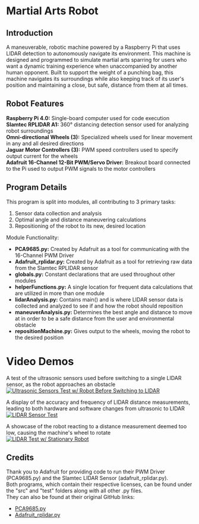 # Martial Arts Robot
## Introduction
A maneuverable, robotic machine powered by a Raspberry Pi that uses LIDAR detection to autonomously navigate its environment. This machine is designed and programmed to simulate martial arts sparring for users who want a dynamic training experience when unaccompanied by another human opponent. Built to support the weight of a punching bag, this machine navigates its surroundings while also keeping track of its user's position and maintaining a close, but safe, distance from them at all times.
## Robot Features
**Raspberry Pi 4.0:** Single-board computer used for code execution  
**Slamtec RPLIDAR A1:** 360° distancing detection sensor used for analyzing robot surroundings  
**Omni-directional Wheels (3):** Specialized wheels used for linear movement in any and all desired directions  
**Jaguar Motor Controllers (3):** PWM speed controllers used to specify output current for the wheels  
**Adafruit 16-Channel 12-Bit PWM/Servo Driver:** Breakout board connected to the Pi used to output PWM signals to the motor controllers 
## Program Details  
This program is split into modules, all contributing to 3 primary tasks:  
1. Sensor data collection and analysis
2. Optimal angle and distance maneuvering calculations
3. Repositioning of the robot to its new, desired location  

Module Functionality:  
* **PCA9685.py:** Created by Adafruit as a tool for communicating with the 16-Channel PWM Driver
* **Adafruit_rplidar.py:** Created by Adafruit as a tool for retrieving raw data from the Slamtec RPLIDAR sensor  
* **globals.py:** Constant declarations that are used throughout other modules
* **helperFunctions.py:** A single location for frequent data calculations that are utilized in more than one module
* **lidarAnalysis.py:** Contains main() and is where LIDAR sensor data is collected and analyzed to see if and how the robot should reposition
* **maneuverAnalysis.py:** Determines the best angle and distance to move at in order to be a safe distance from the user and environmental obstacle
* **repositionMachine.py:** Gives output to the wheels, moving the robot to the desired position  
# Video Demos  
A test of the ultrasonic sensors used before switching to a single LIDAR sensor, as the robot approaches an obstacle  
[![Ultrasonic Sensors Test w/ Robot Before Switching to LIDAR](https://img.youtube.com/vi/7fe__-JRM5k/0.jpg)](https://www.youtube.com/watch?v=7fe__-JRM5k "Ultrasonic Sensor Test w/ Robot Before Switching to LIDAR") 

A display of the accuracy and frequency of LIDAR distance measurements, leading to both hardware and software changes from ultrasonic to LIDAR  
[![LIDAR Sensor Test](https://img.youtube.com/vi/xRAZIY07_VE/0.jpg)](https://www.youtube.com/watch?v=xRAZIY07_VE "LIDAR Sensor Test")  

A showcase of the robot reacting to a distance measurement deemed too low, causing the machine's wheel to rotate  
[![LIDAR Test w/ Stationary Robot](https://img.youtube.com/vi/GKys8iLUfHQ/0.jpg)](https://www.youtube.com/watch?v=GKys8iLUfHQ "LIDAR Test w/ Stationary Robot")
## Credits  
Thank you to Adafruit for providing code to run their PWM Driver (PCA9685.py) and the Slamtec LIDAR Sensor (adafruit_rplidar.py).  
Both programs, which contain their respective licenses, can be found under the "src" and "test" folders along with all other .py files.  
They can also be found at their original GitHub links:  
* [PCA9685.py](https://github.com/adafruit/Adafruit_Python_PCA9685/tree/master/Adafruit_PCA9685)    
* [Adafruit_rplidar.py](https://github.com/adafruit/rplidar)
